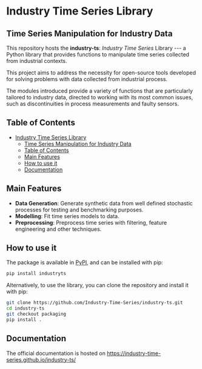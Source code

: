 # Industry Time Series Library

## Time Series Manipulation for Industry Data

This repository hosts the **industry-ts**: _Industry Time Series_ Library --- a Python library that provides functions to manipulate time series collected from industrial contexts.

This project aims to address the necessity for open-source tools developed for solving problems with data collected from industrial process. 

The modules introduced provide a variety of functions that are particularly tailored to industry data, directed to working with its most common issues, such as discontinuities in process measurements and faulty sensors.

## Table of Contents

- [Industry Time Series Library](#industry-time-series-library)
  - [Time Series Manipulation for Industry Data](#time-series-manipulation-for-industry-data)
  - [Table of Contents](#table-of-contents)
  - [Main Features](#main-features)
  - [How to use it](#how-to-use-it)
  - [Documentation](#documentation)

## Main Features

* **Data Generation**: Generate synthetic data from well defined stochastic processes for testing and benchmarking purposes.
* **Modelling**: Fit time series models to data.
* **Preprocessing**: Preprocess time series with filtering, feature engineering and other techniques.

## How to use it

The package is available in [PyPI](https://pypi.org/project/industryts/), and can be installed with pip:

```bash
pip install industryts
```

Alternatively, to use the library, you can clone the repository and install it with pip:

```bash
git clone https://github.com/Industry-Time-Series/industry-ts.git
cd industry-ts
git checkout packaging
pip install .
```

## Documentation

The official documentation is hosted on https://industry-time-series.github.io/industry-ts/
